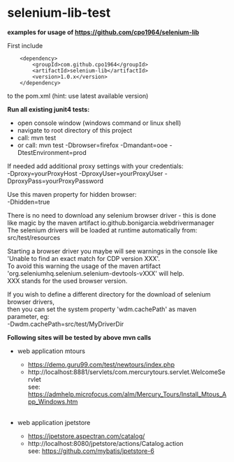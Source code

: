 # selenium-lib-test

<b>examples for usage of https://github.com/cpo1964/selenium-lib</b>

First include

		<dependency>
			<groupId>com.github.cpo1964</groupId>
			<artifactId>selenium-lib</artifactId>
			<version>1.0.x</version>
		</dependency>

to the pom.xml (hint: use latest available version)

<b>Run all existing junit4 tests:</b>

- open console window (windows command or linux shell)
- navigate to root directory of this project
- call: mvn test
- or call: mvn test -Dbrowser=firefox -Dmandant=ooe -DtestEnvironment=prod

If needed add additional proxy settings with your credentials:<br>
-Dproxy=yourProxyHost -DproxyUser=yourProxyUser -DproxyPass=yourProxyPassword

Use this maven property for hidden browser:<br>
-Dhidden=true

There is no need to download any selenium browser driver - this is done like magic by the maven artifact io.github.bonigarcia.webdrivermanager<br>
The selenium drivers will be loaded at runtime automatically from:<br>
src/test/resources<br>

Starting a browser driver you maybe will see warnings in the console like 'Unable to find an exact match for CDP version XXX'.<br>
To avoid this warning the usage of the maven artifact 'org.seleniumhq.selenium.selenium-devtools-vXXX' will help.<br>
XXX stands for the used browser version.

If you wish to define a different directory for the download of selenium browser drivers,<br>
then you can set the system property 'wdm.cachePath' as maven parameter, eg:<br>
-Dwdm.cachePath=src/test/MyDriverDir

<b>Following sites will be tested by above mvn calls</b><br>

* web application mtours<br>
    * https://demo.guru99.com/test/newtours/index.php<br>
    * http://localhost:8881/servlets/com.mercurytours.servlet.WelcomeServlet<br>
    see: https://admhelp.microfocus.com/alm/Mercury_Tours/Install_Mtous_App_Windows.htm<br><br>
  
* web application jpetstore<br>
    * https://jpetstore.aspectran.com/catalog/<br>
    * http://localhost:8080/jpetstore/actions/Catalog.action<br>
    see: https://github.com/mybatis/jpetstore-6<br>





